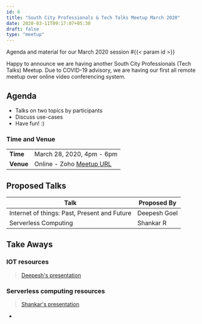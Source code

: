 ```yaml
---
id: 6
title: "South City Professionals & Tech Talks Meetup March 2020"
date: 2020-03-11T09:17:07+05:30
draft: false
type: "meetup"
---
```


Agenda and material for our March 2020 session #{{< param id >}}

Happy to announce we are having another South City Professionals (Tech Talks) Meetup. Due to COVID-19 advisory, we are having our first all remote meetup over online video conferencing system.

<!--more-->

## Agenda

* Talks on two topics by participants
* Discuss use-cases
* Have fun! :)

### Time and Venue

|           |                           |
| --------- | ------------------------- |
| **Time**  | March 28, 2020, 4pm - 6pm                                        |
| **Venue** | Online - Zoho [Meetup URL](https://meetinglab.zoho.com/meeting/register?sessionId=1026159962)              |

## Proposed Talks

| Talk                                         | Proposed By  |
| -------------------------------------------- | ------------ |
| Internet of things: Past, Present and Future | Deepesh Goel |
| Serverless Computing                         | Shankar R    |

## Take Aways

### IOT resources
  > [Deepesh's presentation](https://github.com/anshulkhare7/SouthCityTechTalksWebsite/blob/master/static/IOT_Deepesh.pdf)
  
### Serverless computing resources
  > [Shankar's presentation](https://github.com/anshulkhare7/SouthCityTechTalksWebsite/blob/master/static/Serverless_Computing_Shankar.pdf)
  - 
